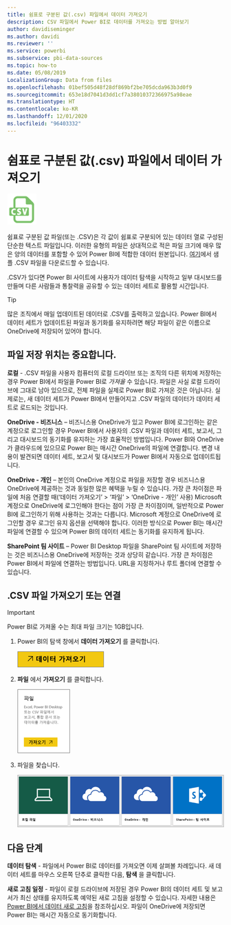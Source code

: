 ```yaml
---
title: 쉼표로 구분된 값(.csv) 파일에서 데이터 가져오기
description: CSV 파일에서 Power BI로 데이터를 가져오는 방법 알아보기
author: davidiseminger
ms.author: davidi
ms.reviewer: ''
ms.service: powerbi
ms.subservice: pbi-data-sources
ms.topic: how-to
ms.date: 05/08/2019
LocalizationGroup: Data from files
ms.openlocfilehash: 01bef505d48f28df869bf2be705dcda963b3d0f9
ms.sourcegitcommit: 653e18d7041d3dd1cf7a38010372366975a98eae
ms.translationtype: HT
ms.contentlocale: ko-KR
ms.lasthandoff: 12/01/2020
ms.locfileid: "96403332"
---
```

# <a name="get-data-from-comma-separated-value-csv-files"></a>쉼표로 구분된 값(.csv) 파일에서 데이터 가져오기
![CSV 아이콘](media/service-comma-separated-value-files/csv_icon.png)

쉼표로 구분된 값 파일(또는 .CSV)은 각 값이 쉼표로 구분되어 있는 데이터 열로 구성된 단순한 텍스트 파일입니다. 이러한 유형의 파일은 상대적으로 적은 파일 크기에 매우 많은 양의 데이터를 포함할 수 있어 Power BI에 적합한 데이터 원본입니다. [여기](https://go.microsoft.com/fwlink/?LinkID=619356)에서 샘플 .CSV 파일을 다운로드할 수 있습니다.

.CSV가 있다면 Power BI 사이트에 사용자가 데이터 탐색을 시작하고 일부 대시보드를 만들며 다른 사람들과 통찰력을 공유할 수 있는 데이터 세트로 활용할 시간입니다.

>[!TIP]
>많은 조직에서 매일 업데이트된 데이터로 .CSV를 출력하고 있습니다. Power BI에서 데이터 세트가 업데이트된 파일과 동기화를 유지하려면 해당 파일이 같은 이름으로 OneDrive에 저장되어 있어야 합니다.

## <a name="where-your-file-is-saved-makes-a-difference"></a>파일 저장 위치는 중요합니다.
**로컬** - .CSV 파일을 사용자 컴퓨터의 로컬 드라이브 또는 조직의 다른 위치에 저장하는 경우 Power BI에서 파일을 Power BI로 *가져올* 수 있습니다. 파일은 사실 로컬 드라이브에 그대로 남아 있으므로, 전체 파일을 실제로 Power BI로 가져온 것은 아닙니다. 실제로는, 새 데이터 세트가 Power BI에서 만들어지고 .CSV 파일의 데이터가 데이터 세트로 로드되는 것입니다.

**OneDrive - 비즈니스** – 비즈니스용 OneDrive가 있고 Power BI에 로그인하는 같은 계정으로 로그인할 경우 Power BI에서 사용자의 .CSV 파일과 데이터 세트, 보고서, 그리고 대시보드의 동기화를 유지하는 가장 효율적인 방법입니다. Power BI와 OneDrive가 클라우드에 있으므로 Power BI는 매시간 OneDrive의 파일에 연결합니다. 변경 내용이 발견되면 데이터 세트, 보고서 및 대시보드가 Power BI에서 자동으로 업데이트됩니다.

**OneDrive - 개인** – 본인의 OneDrive 계정으로 파일을 저장할 경우 비즈니스용 OneDrive에 제공하는 것과 동일한 많은 혜택을 누릴 수 있습니다. 가장 큰 차이점은 파일에 처음 연결할 때(‘데이터 가져오기’ > ‘파일’ > ‘OneDrive - 개인’ 사용) Microsoft 계정으로 OneDrive에 로그인해야 한다는 점이 가장 큰 차이점이며, 일반적으로 Power BI에 로그인하기 위해 사용하는 것과는 다릅니다. Microsoft 계정으로 OneDrive에 로그인할 경우 로그인 유지 옵션을 선택해야 합니다. 이러한 방식으로 Power BI는 매시간 파일에 연결할 수 있으며 Power BI의 데이터 세트는 동기화를 유지하게 됩니다.

**SharePoint 팀 사이트** – Power BI Desktop 파일을 SharePoint 팀 사이트에 저장하는 것은 비즈니스용 OneDrive에 저장하는 것과 상당히 같습니다. 가장 큰 차이점은 Power BI에서 파일에 연결하는 방법입니다. URL을 지정하거나 루트 폴더에 연결할 수 있습니다.

## <a name="import-or-connect-to-a-csv-file"></a>.CSV 파일 가져오기 또는 연결
>[!IMPORTANT]
>Power BI로 가져올 수는 최대 파일 크기는 1GB입니다.

1. Power BI의 탐색 창에서 **데이터 가져오기** 를 클릭합니다.
   
   ![탐색기 창의 단추를 보여 주는 Power BI Desktop에 있는 데이터 가져오기의 스크린샷.](media/service-comma-separated-value-files/csv_get_data_button.png)
2. **파일** 에서 **가져오기** 를 클릭합니다.
   
   ![가져오기 단추를 보여 주는 파일 대화 상자의 스크린샷.](media/service-comma-separated-value-files/csv_files_get.png)
3. 파일을 찾습니다.
   
   ![로컬 파일, 비즈니스용 OneDrive, 개인용 OneDrive 및 SharePoint의 선택 항목을 보여 주는 파일을 찾기 위한 타일 네 개의 스크린샷.](media/service-comma-separated-value-files/csv_find_your_file.png)

## <a name="next-steps"></a>다음 단계
**데이터 탐색** - 파일에서 Power BI로 데이터를 가져오면 이제 살펴볼 차례입니다. 새 데이터 세트를 마우스 오른쪽 단추로 클릭한 다음, **탐색** 을 클릭합니다.

**새로 고침 일정** - 파일이 로컬 드라이브에 저장된 경우 Power BI의 데이터 세트 및 보고서가 최신 상태를 유지하도록 예약된 새로 고침을 설정할 수 있습니다. 자세한 내용은 [Power BI에서 데이터 새로 고침](refresh-data.md)을 참조하십시오. 파일이 OneDrive에 저장되면 Power BI는 매시간 자동으로 동기화합니다.

